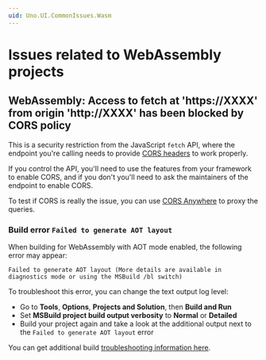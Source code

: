 ```yaml
---
uid: Uno.UI.CommonIssues.Wasm
---
```


# Issues related to WebAssembly projects

## WebAssembly: Access to fetch at 'https://XXXX' from origin 'http://XXXX' has been blocked by CORS policy

This is a security restriction from the JavaScript `fetch` API, where the endpoint you're calling needs to provide [CORS headers](https://developer.mozilla.org/en-US/docs/Web/HTTP/CORS) to work properly.

If you control the API, you'll need to use the features from your framework to enable CORS, and if you don't you'll need to ask the maintainers of the endpoint to enable CORS.

To test if CORS is really the issue, you can use [CORS Anywhere](https://cors-anywhere.herokuapp.com/) to proxy the queries.

### Build error `Failed to generate AOT layout`

When building for WebAssembly with AOT mode enabled, the following error may appear:

```console
Failed to generate AOT layout (More details are available in diagnostics mode or using the MSBuild /bl switch)
```

To troubleshoot this error, you can change the text output log level:

- Go to **Tools**, **Options**, **Projects and Solution**, then **Build and Run**
- Set **MSBuild project build output verbosity** to **Normal** or **Detailed**
- Build your project again and take a look at the additional output next to the `Failed to generate AOT layout` error

You can get additional build [troubleshooting information here](uno-builds-troubleshooting.md).
